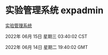 # 实验管理系统 expadmin
[实验管理系统](http://59.174.25.255:56808/expadmin-782313d2-e1b1-4ea7-932e-3a55e6a1a4d0/)

2022年 06月 15日 星期三 03:40:02 CST

2022年 06月 14日 星期二 19:40:02 GMT
